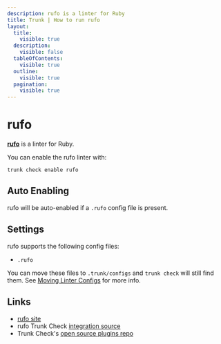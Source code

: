 ```yaml
---
description: rufo is a linter for Ruby
title: Trunk | How to run rufo
layout:
  title:
    visible: true
  description:
    visible: false
  tableOfContents:
    visible: true
  outline:
    visible: true
  pagination:
    visible: true
---
```


# rufo

[**rufo**](https://github.com/ruby-formatter/rufo#readme) is a linter for Ruby.

You can enable the rufo linter with:

```shell
trunk check enable rufo
```

## Auto Enabling

rufo will be auto-enabled if a `.rufo` config file is present.

## Settings

rufo supports the following config files:
* `.rufo`

You can move these files to `.trunk/configs` and `trunk check` will still find them. See [Moving Linter Configs](..#moving-linter-configs) for more info.




## Links

- [rufo site](https://github.com/ruby-formatter/rufo#readme)
- rufo Trunk Check [integration source](https://github.com/trunk-io/plugins/tree/main/linters/rufo)
- Trunk Check's [open source plugins repo](https://github.com/trunk-io/plugins/tree/main)
